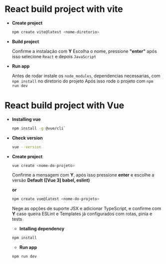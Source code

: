 # React build project with vite

- **Create project**

  ```bash
  npm create vite@latest <nome-diretorio>
  ```
- **Build project**

  Confirme a instalação com **Y** Escolha o nome, pressione **"enter"** após isso selecione `React` e depois `JavaScript`
- **Run app**

  Antes de rodar instale os `node_modules`, dependencias necessarias, com `npm install` no diretorio do projeto
  Após isso rode o projeto com `npm run dev`

# React build project with Vue

- **Installing vue**

  ```bash
  npm install -g @vue/cli`
  ```
- **Check version**

  ```bash
  vue --version
  ```
- **Create project**

  ```bash
  vue create <nome-do-projeto>
  ```
  Confirme a mensagem com **Y**, após isso pressione **enter** e escolhe a versão **Default ([Vue 3] babel, eslint)**

  **or**

  ```bash
  npm create vue@latest <nome-do-projeto>
  ```
  Nege as opções de suporte JSX e adicionar TypeScript, e confirme com **Y** caso queira ESLint e Templates já configurados com rotas, pinia e tests

  - **Intalling dependency**

  ```bash
  npm install
  ```
  - **Run app**

  ```bash
  npm run dev
  ```
